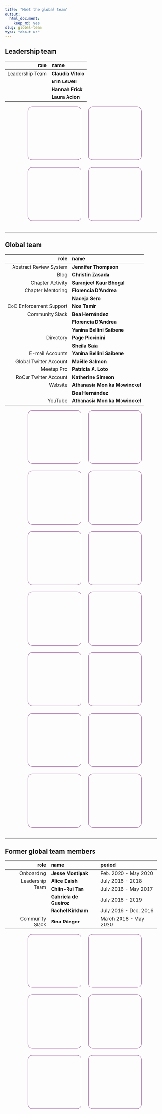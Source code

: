```yaml
---
title: "Meet the global team"
output:
  html_document:
    keep_md: yes
slug: global-team
type: "about-us"
---
```


<style type="text/css">
.grid {
  display: flex;
  flex-wrap: wrap; 
  flex-direction: row;
  align-items: center;
  justify-content: center;
  width: 100%;
  list-style-type: none;
  overflow: wrap;
}

.grid-item {
  flex-grow: 1 0 0; 
  height: 200px;
  width: 200px;
}

.content {
  position: relative;
  height: 175px;
  width: 175px;
  border-radius: 1em;
  border: 1px solid #88398a;
  background-size: cover;
  -moz-transition: all 1s ease-in-out 0s;
	-webkit-transition: all 1s ease-in-out 0s;
	-ms-transition: all 1s ease-in-out 0s;
	transition: all 1s ease-in-out 0s;
}

.content-text{
  opacity: 0;
  width: 100%;
  height: 100%;
}

.content-text:hover {
  opacity: 1;
}

.content-text h1 {
  position: absolute;
  width: 100%;
  top: -23px;
  font-size: 14px;
  font-weight: 300;
  color: #fff;
  background-color: #88398abe;
  border-top-left-radius: 1em;
  border-top-right-radius: 1em;
  padding: 5px; 
  padding-left: 8px;

}

.content-text p {
  position: absolute;
  bottom: -31px;
  font-size: 12px;
  font-weight: 300;
  width: 100%;
  background-color: #ffffffde;
  border-bottom-left-radius: 1em;
  border-bottom-right-radius: 1em;
  color: #88398a;
  padding: 4px; 
  padding-left: 8px;
}



@media only screen and (max-width: 600px) {
  .card {
    width: 100%;
  }
}

</style>






## Leadership team

<table class="table" style="width: auto !important; margin-left: auto; margin-right: auto;">
 <thead>
  <tr>
   <th style="text-align:right;"> role </th>
   <th style="text-align:left;"> name </th>
  </tr>
 </thead>
<tbody>
  <tr>
   <td style="text-align:right;vertical-align: top !important;" rowspan="4"> Leadership Team </td>
   <td style="text-align:left;font-weight: bold;"> Claudia Vitolo </td>
  </tr>
  <tr>
   
   <td style="text-align:left;font-weight: bold;"> Erin LeDell </td>
  </tr>
  <tr>
   
   <td style="text-align:left;font-weight: bold;"> Hannah Frick </td>
  </tr>
  <tr>
   
   <td style="text-align:left;font-weight: bold;"> Laura Acion </td>
  </tr>
</tbody>
</table>

<ul class="grid">
<li><div class="grid-item"><div class="content" style="background-image: url(img/claudia_vitolo.png);"><div class="content-text"><h1>Claudia Vitolo</h1><p>Leadership Team<br></p></div></div></div></li><li><div class="grid-item"><div class="content" style="background-image: url(img/erin_ledell.png);"><div class="content-text"><h1>Erin LeDell</h1><p>Leadership Team<br></p></div></div></div></li><li><div class="grid-item"><div class="content" style="background-image: url(img/hannah_frick.png);"><div class="content-text"><h1>Hannah Frick</h1><p>Leadership Team<br></p></div></div></div></li><li><div class="grid-item"><div class="content" style="background-image: url(img/laura_acion.png);"><div class="content-text"><h1>Laura Acion</h1><p>Leadership Team<br></p></div></div></div></li>
</ul>

---

## Global team

<table class="table" style="width: auto !important; margin-left: auto; margin-right: auto;">
 <thead>
  <tr>
   <th style="text-align:right;"> role </th>
   <th style="text-align:left;"> name </th>
  </tr>
 </thead>
<tbody>
  <tr>
   <td style="text-align:right;"> Abstract Review System </td>
   <td style="text-align:left;font-weight: bold;"> Jennifer Thompson </td>
  </tr>
  <tr>
   <td style="text-align:right;"> Blog </td>
   <td style="text-align:left;font-weight: bold;"> Christin Zasada </td>
  </tr>
  <tr>
   <td style="text-align:right;"> Chapter Activity </td>
   <td style="text-align:left;font-weight: bold;"> Saranjeet Kaur Bhogal </td>
  </tr>
  <tr>
   <td style="text-align:right;vertical-align: top !important;" rowspan="2"> Chapter Mentoring </td>
   <td style="text-align:left;font-weight: bold;"> Florencia D’Andrea </td>
  </tr>
  <tr>
   
   <td style="text-align:left;font-weight: bold;"> Nadeja Sero </td>
  </tr>
  <tr>
   <td style="text-align:right;"> CoC Enforcement Support </td>
   <td style="text-align:left;font-weight: bold;"> Noa Tamir </td>
  </tr>
  <tr>
   <td style="text-align:right;vertical-align: top !important;" rowspan="3"> Community Slack </td>
   <td style="text-align:left;font-weight: bold;"> Bea Hernández </td>
  </tr>
  <tr>
   
   <td style="text-align:left;font-weight: bold;"> Florencia D’Andrea </td>
  </tr>
  <tr>
   
   <td style="text-align:left;font-weight: bold;"> Yanina Bellini Saibene </td>
  </tr>
  <tr>
   <td style="text-align:right;vertical-align: top !important;" rowspan="2"> Directory </td>
   <td style="text-align:left;font-weight: bold;"> Page Piccinini </td>
  </tr>
  <tr>
   
   <td style="text-align:left;font-weight: bold;"> Sheila Saia </td>
  </tr>
  <tr>
   <td style="text-align:right;"> E-mail Accounts </td>
   <td style="text-align:left;font-weight: bold;"> Yanina Bellini Saibene </td>
  </tr>
  <tr>
   <td style="text-align:right;"> Global Twitter Account </td>
   <td style="text-align:left;font-weight: bold;"> Maëlle Salmon </td>
  </tr>
  <tr>
   <td style="text-align:right;"> Meetup Pro </td>
   <td style="text-align:left;font-weight: bold;"> Patricia A. Loto </td>
  </tr>
  <tr>
   <td style="text-align:right;"> RoCur Twitter Account </td>
   <td style="text-align:left;font-weight: bold;"> Katherine Simeon </td>
  </tr>
  <tr>
   <td style="text-align:right;vertical-align: top !important;" rowspan="2"> Website </td>
   <td style="text-align:left;font-weight: bold;"> Athanasia Monika Mowinckel </td>
  </tr>
  <tr>
   
   <td style="text-align:left;font-weight: bold;"> Bea Hernández </td>
  </tr>
  <tr>
   <td style="text-align:right;"> YouTube </td>
   <td style="text-align:left;font-weight: bold;"> Athanasia Monika Mowinckel </td>
  </tr>
</tbody>
</table>

<ul class="grid">
<li><div class="grid-item"><div class="content" style="background-image: url(img/placeholder.png);"><div class="content-text"><h1>Athanasia Monika Mowinckel</h1><p>Website; YouTube<br></p></div></div></div></li><li><div class="grid-item"><div class="content" style="background-image: url(img/bea_hernández.png);"><div class="content-text"><h1>Bea Hernández</h1><p>Website; Community Slack<br></p></div></div></div></li><li><div class="grid-item"><div class="content" style="background-image: url(img/christin_zasada.png);"><div class="content-text"><h1>Christin Zasada</h1><p>Blog<br></p></div></div></div></li><li><div class="grid-item"><div class="content" style="background-image: url(img/florencia_dandrea.png);"><div class="content-text"><h1>Florencia D’Andrea</h1><p>Community Slack; Chapter Mentoring<br></p></div></div></div></li><li><div class="grid-item"><div class="content" style="background-image: url(img/jennifer_thompson.png);"><div class="content-text"><h1>Jennifer Thompson</h1><p>Abstract Review System<br></p></div></div></div></li><li><div class="grid-item"><div class="content" style="background-image: url(img/katherine_simeon.png);"><div class="content-text"><h1>Katherine Simeon</h1><p>RoCur Twitter Account<br></p></div></div></div></li><li><div class="grid-item"><div class="content" style="background-image: url(img/maëlle_salmon.png);"><div class="content-text"><h1>Maëlle Salmon</h1><p>Global Twitter Account<br></p></div></div></div></li><li><div class="grid-item"><div class="content" style="background-image: url(img/nadeja_sero.png);"><div class="content-text"><h1>Nadeja Sero</h1><p>Chapter Mentoring<br></p></div></div></div></li><li><div class="grid-item"><div class="content" style="background-image: url(img/noa_tamir.png);"><div class="content-text"><h1>Noa Tamir</h1><p>CoC Enforcement Support<br></p></div></div></div></li><li><div class="grid-item"><div class="content" style="background-image: url(img/page_piccinini.png);"><div class="content-text"><h1>Page Piccinini</h1><p>Directory<br></p></div></div></div></li><li><div class="grid-item"><div class="content" style="background-image: url(img/patricia_a_loto.png);"><div class="content-text"><h1>Patricia A. Loto</h1><p>Meetup Pro<br></p></div></div></div></li><li><div class="grid-item"><div class="content" style="background-image: url(img/saranjeet_kaur_bhogal.png);"><div class="content-text"><h1>Saranjeet Kaur Bhogal</h1><p>Chapter Activity<br></p></div></div></div></li><li><div class="grid-item"><div class="content" style="background-image: url(img/sheila_saia.png);"><div class="content-text"><h1>Sheila Saia</h1><p>Directory<br></p></div></div></div></li><li><div class="grid-item"><div class="content" style="background-image: url(img/yanina_bellini_saibene.png);"><div class="content-text"><h1>Yanina Bellini Saibene</h1><p>E-mail Accounts; Community Slack<br></p></div></div></div></li>
</ul>


---
## Former global team members

<table class="table" style="width: auto !important; margin-left: auto; margin-right: auto;">
 <thead>
  <tr>
   <th style="text-align:right;"> role </th>
   <th style="text-align:left;"> name </th>
   <th style="text-align:left;"> period </th>
  </tr>
 </thead>
<tbody>
  <tr>
   <td style="text-align:right;"> Onboarding </td>
   <td style="text-align:left;font-weight: bold;"> Jesse Mostipak </td>
   <td style="text-align:left;"> Feb. 2020 - May 2020 </td>
  </tr>
  <tr>
   <td style="text-align:right;vertical-align: top !important;" rowspan="4"> Leadership Team </td>
   <td style="text-align:left;font-weight: bold;"> Alice Daish </td>
   <td style="text-align:left;"> July 2016 - 2018 </td>
  </tr>
  <tr>
   
   <td style="text-align:left;font-weight: bold;"> Chiin-Rui Tan </td>
   <td style="text-align:left;"> July 2016 - May 2017 </td>
  </tr>
  <tr>
   
   <td style="text-align:left;font-weight: bold;"> Gabriela de Queiroz </td>
   <td style="text-align:left;"> July 2016 - 2019 </td>
  </tr>
  <tr>
   
   <td style="text-align:left;font-weight: bold;"> Rachel Kirkham </td>
   <td style="text-align:left;"> July 2016 - Dec. 2016 </td>
  </tr>
  <tr>
   <td style="text-align:right;"> Community Slack </td>
   <td style="text-align:left;font-weight: bold;"> Sina Rüeger </td>
   <td style="text-align:left;"> March 2018 - May 2020 </td>
  </tr>
</tbody>
</table>


<ul class="grid">
<li><div class="grid-item"><div class="content" style="background-image: url(img/jesse_mostipak.png);"><div class="content-text"><h1>Jesse Mostipak</h1><p>Feb. 2020 - May 2020<br></p></div></div></div></li><li><div class="grid-item"><div class="content" style="background-image: url(img/alice_daish.png);"><div class="content-text"><h1>Alice Daish</h1><p>July 2016 - 2018<br></p></div></div></div></li><li><div class="grid-item"><div class="content" style="background-image: url(img/chiinrui_tan.png);"><div class="content-text"><h1>Chiin-Rui Tan</h1><p>July 2016 - May 2017<br></p></div></div></div></li><li><div class="grid-item"><div class="content" style="background-image: url(img/gabriela_de_queiroz.png);"><div class="content-text"><h1>Gabriela de Queiroz</h1><p>July 2016 - 2019<br></p></div></div></div></li><li><div class="grid-item"><div class="content" style="background-image: url(img/rachel_kirkham.png);"><div class="content-text"><h1>Rachel Kirkham</h1><p>July 2016 - Dec. 2016<br></p></div></div></div></li><li><div class="grid-item"><div class="content" style="background-image: url(img/sina_rüeger.png);"><div class="content-text"><h1>Sina Rüeger</h1><p>March 2018 - May 2020<br></p></div></div></div></li>
</ul>
